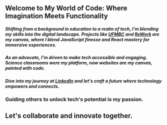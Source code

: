 ## Welcome to My World of Code: Where Imagination Meets Functionality

##### Shifting from a background in education to a realm of tech, I'm blending my skills into the digital landscape. Projects like [UFMBC](https://ufmbc.org) and [ReWork](https://reworkbywj.com) are my canvas, where I blend JavaScript finesse and React mastery for immersive experiences.

##### As an advocate, I'm driven to make tech accessible and engaging. Science classrooms were my platform, now websites are my canvas, painted with code.

##### Dive into my journey at [LinkedIn](https://www.linkedin.com/in/wynstona-jackreece/) and let's craft a future where technology empowers and connects. 

### Guiding others to unlock tech's potential is my passion. 

## Let's collaborate and innovate together.
